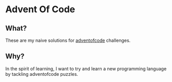 # Advent Of Code
## What?
These are my naive solutions for [adventofcode](https://adventofcode.com) challenges.
## Why?
In the spirit of learning, I want to try and learn a new programming language by tackling adventofcode puzzles.
